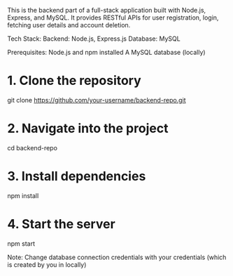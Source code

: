 This is the backend part of a full-stack application built with Node.js, Express, and MySQL. It provides RESTful APIs for user registration, login, fetching user details and account deletion.

Tech Stack:
Backend: Node.js, Express.js
Database: MySQL

Prerequisites: 
Node.js and npm installed
A MySQL database (locally)

# 1. Clone the repository
git clone https://github.com/your-username/backend-repo.git

# 2. Navigate into the project
cd backend-repo

# 3. Install dependencies
npm install

# 4. Start the server
npm start

Note: Change database connection credentials with your credentials (which is created by you in locally)
